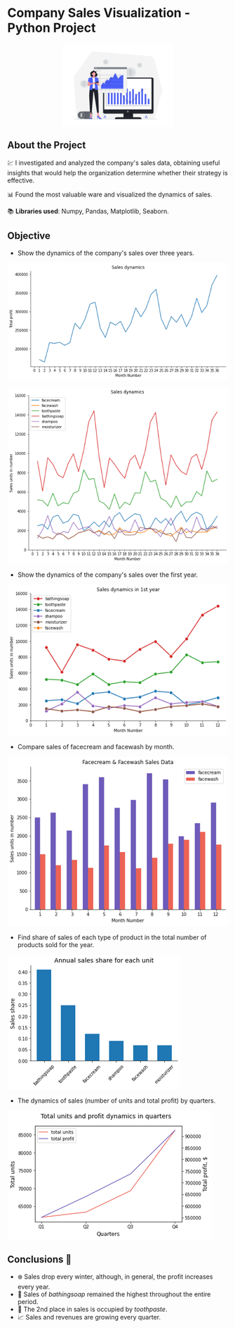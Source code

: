 # Company Sales Visualization - Python Project

<p align="center"> <img src="https://github.com/arina-korkhova/Company-Sales-Visualization/blob/main/plots/illustration.png" align="center" alt="Illustration" width="50%" height="5%" /> </p>


## About the Project 

:chart: I investigated and analyzed the company's sales data, obtaining useful insights that would help the organization determine whether their strategy is effective.

:bar_chart: Found the most valuable ware and visualized the dynamics of sales.

:books: **Libraries used**: Numpy, Pandas, Matplotlib, Seaborn.

## Objective

* Show the dynamics of the company's sales over three years. 

![total sales dynamics in 3 years](https://github.com/arina-korkhova/Company-Sales-Visualization/blob/main/plots/total_sales_dynamics_3years.png)

![sales dynamics of each unit in 3 years](https://github.com/arina-korkhova/Company-Sales-Visualization/blob/main/plots/each_type_sales_dynamics_3years.png)

* Show the dynamics of the company's sales over the first year.

![sales dynamics of each unit in 1 year](https://github.com/arina-korkhova/Company-Sales-Visualization/blob/main/plots/each_type_sales_dynamics_1year.png)

* Compare sales of facecream and facewash by month.

![facecream vs facewash sales](https://github.com/arina-korkhova/Company-Sales-Visualization/blob/main/plots/facecream_vs_facewash_sales.png)

* Find share of sales of each type of product in the total number of products sold for the year.

![annual share of sales of each unit](https://github.com/arina-korkhova/Company-Sales-Visualization/blob/main/plots/annual_sales_share_each.png)

* The dynamics of sales (number of units and total profit) by quarters.

![dynamics of sales by quarters](https://github.com/arina-korkhova/Company-Sales-Visualization/blob/main/plots/total_units%26sales_dynamics_quarters.png)

## Conclusions :bathtub:
* :snowflake: Sales drop every winter, although, in general, the profit increases every year.
* :soap: Sales of *bathingsoap* remained the highest throughout the entire period. 
* :tooth: The 2nd place in sales is occupied by *toothpaste*.
* :chart_with_upwards_trend: Sales and revenues are growing every quarter.
